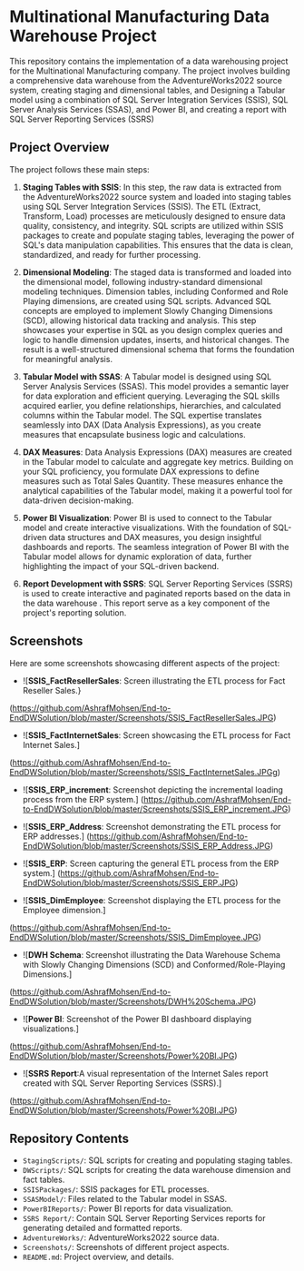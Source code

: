 # Multinational Manufacturing Data Warehouse Project

This repository contains the implementation of a data warehousing project for the Multinational Manufacturing company. 
The project involves building a comprehensive data warehouse from the AdventureWorks2022 source system, creating staging and dimensional tables, and Designing a Tabular model using a combination of SQL Server Integration Services (SSIS), SQL Server Analysis Services (SSAS), and Power BI, and creating a report with SQL Server Reporting Services (SSRS)

## Project Overview

The project follows these main steps:

1. **Staging Tables with SSIS**: In this step, the raw data is extracted from the AdventureWorks2022 source system and loaded into staging tables using SQL Server Integration Services (SSIS). 
The ETL (Extract, Transform, Load) processes are meticulously designed to ensure data quality, consistency, and integrity. 
SQL scripts are utilized within SSIS packages to create and populate staging tables, leveraging the power of SQL's data manipulation capabilities. 
This ensures that the data is clean, standardized, and ready for further processing.

2. **Dimensional Modeling**: The staged data is transformed and loaded into the dimensional model, following industry-standard dimensional modeling techniques. Dimension tables, including Conformed and Role Playing dimensions, are created using SQL scripts. 
Advanced SQL concepts are employed to implement Slowly Changing Dimensions (SCD), allowing historical data tracking and analysis. 
This step showcases your expertise in SQL as you design complex queries and logic to handle dimension updates, inserts, and historical changes. 
The result is a well-structured dimensional schema that forms the foundation for meaningful analysis.

3. **Tabular Model with SSAS**: A Tabular model is designed using SQL Server Analysis Services (SSAS). This model provides a semantic layer for data exploration and efficient querying. Leveraging the SQL skills acquired earlier, you define relationships, hierarchies, and calculated columns within the Tabular model. The SQL expertise translates seamlessly into DAX (Data Analysis Expressions), as you create measures that encapsulate business logic and calculations.

4. **DAX Measures**: Data Analysis Expressions (DAX) measures are created in the Tabular model to calculate and aggregate key metrics. Building on your SQL proficiency, you formulate DAX expressions to define measures such as Total Sales Quantity. These measures enhance the analytical capabilities of the Tabular model, making it a powerful tool for data-driven decision-making.

5. **Power BI Visualization**: Power BI is used to connect to the Tabular model and create interactive visualizations. With the foundation of SQL-driven data structures and DAX measures, you design insightful dashboards and reports. The seamless integration of Power BI with the Tabular model allows for dynamic exploration of data, further highlighting the impact of your SQL-driven backend.

6. **Report Development with SSRS**: SQL Server Reporting Services (SSRS) is used to create interactive and paginated reports based on the data in the data warehouse . This report serve as a key component of the project's reporting solution. 

## Screenshots

Here are some screenshots showcasing different aspects of the project:

- ![**SSIS_FactResellerSales**: Screen illustrating the ETL process for Fact Reseller Sales.}

(https://github.com/AshrafMohsen/End-to-EndDWSolution/blob/master/Screenshots/SSIS_FactResellerSales.JPG)

- ![**SSIS_FactInternetSales**: Screen showcasing the ETL process for Fact Internet Sales.]

(https://github.com/AshrafMohsen/End-to-EndDWSolution/blob/master/Screenshots/SSIS_FactInternetSales.JPGg)

- ![**SSIS_ERP_increment**: Screenshot depicting the incremental loading process from the ERP system.]
(https://github.com/AshrafMohsen/End-to-EndDWSolution/blob/master/Screenshots/SSIS_ERP_increment.JPG)

- ![**SSIS_ERP_Address**: Screenshot demonstrating the ETL process for ERP addresses.]
(https://github.com/AshrafMohsen/End-to-EndDWSolution/blob/master/Screenshots/SSIS_ERP_Address.JPG)

- ![**SSIS_ERP**: Screen capturing the general ETL process from the ERP system.]
(https://github.com/AshrafMohsen/End-to-EndDWSolution/blob/master/Screenshots/SSIS_ERP.JPG)

- ![**SSIS_DimEmployee**: Screenshot displaying the ETL process for the Employee dimension.]

(https://github.com/AshrafMohsen/End-to-EndDWSolution/blob/master/Screenshots/SSIS_DimEmployee.JPG)

- ![**DWH Schema**: Screenshot illustrating the Data Warehouse Schema with Slowly Changing Dimensions (SCD) and Conformed/Role-Playing Dimensions.]

(https://github.com/AshrafMohsen/End-to-EndDWSolution/blob/master/Screenshots/DWH%20Schema.JPG)

- ![**Power BI**: Screenshot of the Power BI dashboard displaying visualizations.]

(https://github.com/AshrafMohsen/End-to-EndDWSolution/blob/master/Screenshots/Power%20BI.JPG)

- ![**SSRS Report**:A visual representation of the Internet Sales report created with SQL Server Reporting Services (SSRS).]

(https://github.com/AshrafMohsen/End-to-EndDWSolution/blob/master/Screenshots/Power%20BI.JPG)



## Repository Contents

- `StagingScripts/`: SQL scripts for creating and populating staging tables.
- `DWScripts/`: SQL scripts for creating the data warehouse dimension and fact tables.
- `SSISPackages/`: SSIS packages for ETL processes.
- `SSASModel/`: Files related to the Tabular model in SSAS.
- `PowerBIReports/`: Power BI reports for data visualization.
- `SSRS Report/`:  Contain SQL Server Reporting Services reports for generating detailed and formatted reports.
- `AdventureWorks/`: AdventureWorks2022 source data.
- `Screenshots/`: Screenshots of different project aspects.
- `README.md`: Project overview, and details.


